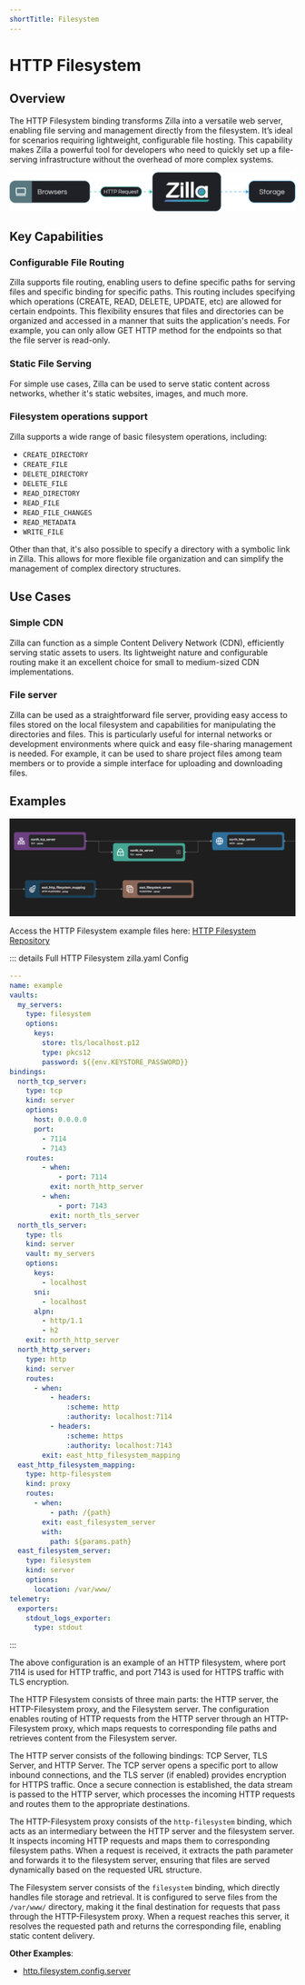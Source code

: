 ```yaml
---
shortTitle: Filesystem
---
```


# HTTP Filesystem

## Overview

The HTTP Filesystem binding transforms Zilla into a versatile web server, enabling file serving and management directly from the filesystem. It’s ideal for scenarios requiring lightweight, configurable file hosting. This capability makes Zilla a powerful tool for developers who need to quickly set up a file-serving infrastructure without the overhead of more complex systems.

![Architecture Example](../images/HTTP%20Filesystem.png)

## Key Capabilities

### Configurable File Routing

Zilla supports file routing, enabling users to define specific paths for serving files and specific binding for specific paths. This routing includes specifying which operations (CREATE, READ, DELETE, UPDATE, etc) are allowed for certain endpoints. This flexibility ensures that files and directories can be organized and accessed in a manner that suits the application's needs. For example, you can only allow GET HTTP method for the endpoints so that the file server is read-only.

### Static File Serving

For simple use cases, Zilla can be used to serve static content across networks, whether it's static websites, images, and much more.

### Filesystem operations support

Zilla supports a wide range of basic filesystem operations, including:

- `CREATE_DIRECTORY`
- `CREATE_FILE`
- `DELETE_DIRECTORY`
- `DELETE_FILE`
- `READ_DIRECTORY`
- `READ_FILE`
- `READ_FILE_CHANGES`
- `READ_METADATA`
- `WRITE_FILE`

Other than that, it's also possible to specify a directory with a symbolic link in Zilla. This allows for more flexible file organization and can simplify the management of complex directory structures.

## Use Cases

### Simple CDN

Zilla can function as a simple Content Delivery Network (CDN), efficiently serving static assets to users. Its lightweight nature and configurable routing make it an excellent choice for small to medium-sized CDN implementations.

### File server

Zilla can be used as a straightforward file server, providing easy access to files stored on the local filesystem and capabilities for manipulating the directories and files. This is particularly useful for internal networks or development environments where quick and easy file-sharing management is needed. For example, it can be used to share project files among team members or to provide a simple interface for uploading and downloading files.

## Examples

![HTTP Filesystem Pipeline Example](../images/http-filesystem.png)

Access the HTTP Filesystem example files here: [HTTP Filesystem Repository](https://github.com/aklivity/zilla-examples/tree/main/http.filesystem)

::: details Full HTTP Filesystem zilla.yaml Config

```yaml
---
name: example
vaults:
  my_servers:
    type: filesystem
    options:
      keys:
        store: tls/localhost.p12
        type: pkcs12
        password: ${{env.KEYSTORE_PASSWORD}}
bindings:
  north_tcp_server:
    type: tcp
    kind: server
    options:
      host: 0.0.0.0
      port:
        - 7114
        - 7143
    routes:
        - when:
            - port: 7114
          exit: north_http_server
        - when:
            - port: 7143
          exit: north_tls_server
  north_tls_server:
    type: tls
    kind: server
    vault: my_servers
    options:
      keys:
        - localhost
      sni:
        - localhost
      alpn:
        - http/1.1
        - h2
    exit: north_http_server
  north_http_server:
    type: http
    kind: server
    routes:
      - when:
          - headers:
              :scheme: http
              :authority: localhost:7114
          - headers:
              :scheme: https
              :authority: localhost:7143
        exit: east_http_filesystem_mapping
  east_http_filesystem_mapping:
    type: http-filesystem
    kind: proxy
    routes:
      - when:
          - path: /{path}
        exit: east_filesystem_server
        with:
          path: ${params.path}
  east_filesystem_server:
    type: filesystem
    kind: server
    options:
      location: /var/www/
telemetry:
  exporters:
    stdout_logs_exporter:
      type: stdout
```

:::

The above configuration is an example of an HTTP filesystem, where port 7114 is used for HTTP traffic, and port 7143 is used for HTTPS traffic with TLS encryption.

The HTTP Filesystem consists of three main parts: the HTTP server, the HTTP-Filesystem proxy, and the Filesystem server. The configuration enables routing of HTTP requests from the HTTP server through an HTTP-Filesystem proxy, which maps requests to corresponding file paths and retrieves content from the Filesystem server.

The HTTP server consists of the following bindings: TCP Server, TLS Server, and HTTP Server. The TCP server opens a specific port to allow inbound connections, and the TLS server (if enabled) provides encryption for HTTPS traffic. Once a secure connection is established, the data stream is passed to the HTTP server, which processes the incoming HTTP requests and routes them to the appropriate destinations.

The HTTP-Filesystem proxy consists of the `http-filesystem` binding, which acts as an intermediary between the HTTP server and the filesystem server. It inspects incoming HTTP requests and maps them to corresponding filesystem paths. When a request is received, it extracts the path parameter and forwards it to the filesystem server, ensuring that files are served dynamically based on the requested URL structure.

The Filesystem server consists of the `filesystem` binding, which directly handles file storage and retrieval. It is configured to serve files from the `/var/www/` directory, making it the final destination for requests that pass through the HTTP-Filesystem proxy. When a request reaches this server, it resolves the requested path and returns the corresponding file, enabling static content delivery.

**Other Examples**:

- [http.filesystem.config.server](https://github.com/aklivity/zilla-examples/tree/main/http.filesystem.config.server)
